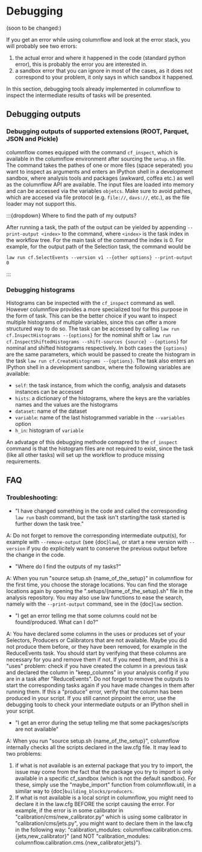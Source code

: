 # Debugging

(soon to be changed:)

If you get an error while using columnflow and look at the error stack, you will probably see two errors:

1) the actual error and where it happened in the code (standard python error), this is probably the error you are interested in.
2) a sandbox error that you can ignore in most of the cases, as it does not correspond to your problem, it only says in which sandbox it happened.

In this section, debugging tools already implemented in columnflow to inspect the intermediate results of tasks will be presented.

## Debugging outputs

### Debugging outputs of supported extensions (ROOT, Parquet, JSON and Pickle)

columnflow comes equipped with the command `cf_inspect`, which is available in the columnflow environment after sourcing the `setup.sh` file.
The command takes the pathes of one or more files (space seperated) you want to inspect as arguments and enters an IPython shell in a development sandbox, where analysis tools and packages (awkward, coffea etc.) as well as the columnflow API are available.
The input files are loaded into memory and can be accessed via the variables `objetcs`.
Make sure to avoid pathes, which are accesed via file protocol (e.g. `file://`, `davs://`, etc.), as the file loader may not support this.

:::{dropdown} Where to find the path of my outputs?

After running a task, the path of the output can be yielded by appending  `--print-output <index>` to the command, where `<index>` is the task index in the workflow tree.
For the main task of the command the index is 0.
For example, for the output path of the Selection task, the command would be

```shell
law run cf.SelectEvents --version v1 --{other options} --print-output 0
```

:::

### Debugging histograms

Histograms can be inspected with the `cf_inspect` command as well.
However columnflow provides a more specialized tool for this purpose in the form of task.
This can be the better choice if you want to inspect multiple histograms of multiple variables, since this can offer a more structured way to do so.
The task can be accessed by calling `law run cf.InspectHistograms --{options}` for the nominal shift or `law run cf.InspectShiftedHistograms --shift-sources {source} --{options}` for nominal and shifted histograms respectively.
In both cases the `{options}` are the same parameters, which would be passed to create the histogram in the task `law run cf.CreateHistograms --{options}`.
The task also enters an IPython shell in a development sandbox, where the following variables are available:

- `self`: the task instance, from which the config, analysis and datasets instances can be accessed
- `hists`: a dictionary of the histograms, where the keys are the variables names and the values are the histograms
- `dataset`: name of the dataset
- `variable`: name of the last histogrammed variable in the `--variables` option
- `h_in`: histogram of `variable`

An advatage of this debugging methode comapred to the `cf_inspect` command is that the histogram files are not required to exist, since the task (like all other tasks) will set up the workflow to produce missing requirements.

## FAQ

### Troubleshooting:

- "I have changed something in the code and called the corresponding `law run` bash command, but the task isn't starting/the task started is further down the task tree."

A: Do not forget to remove the corresponding intermediate output(s), for example with `--remove-output` (see {doc}`law`), or start a new version with `--version` if you do explicitely want to conserve the previous output before the change in the code.

- "Where do I find the outputs of my tasks?"

A: When you run "source setup.sh {name_of_the_setup}" in columnflow for the first time, you choose the storage locations.
You can find the storage locations again by opening the ".setups/{name_of_the_setup}.sh" file in the analysis repository.
You may also use law functions to ease the search, namely with the `--print-output` command, see in the {doc}`law` section.

- "I get an error telling me that some columns could not be found/produced.
What can I do?"

A: You have declared some columns in the uses or produces set of your Selectors, Producers or Calibrators that are not available.
Maybe you did not produce them before, or they have been removed, for example in the ReduceEvents task.
You should start by verifying that these columns are necessary for you and remove them if not.
If you need them, and this is a "uses" problem:
check if you have created the column in a previous task and declared the column in "keep_columns" in your analysis config if you are in a task after "ReduceEvents".
Do not forget to remove the outputs to start the corresponding tasks again if you have made changes in them after running them.
If this a "produce" error, verify that the column has been produced in your script.
If you still cannot pinpoint the error, use the debugging tools to check your intermediate outputs or an IPython shell in your script.

- "I get an error during the setup telling me that some packages/scripts are not available"

A: When you run "source setup.sh {name_of_the_setup}", columnflow internally checks all the scripts declared in the law.cfg file.
It may lead to two problems:

1) if what is not available is an external package that you try to import, the issue may come from the fact that the package you try to import is only available in a specific cf_sandbox (which is not the default sandbox).
For these, simply use the "maybe_import" function from columnflow.util, in a similar way to {doc}`building_blocks/producers`.
2) If what is not available is a local script in columnflow, you might need to declare it in the law.cfg BEFORE the script causing the error.
For example, if the error is in some calibrator in "calibration/cms/new_calibrator.py" which is using some calibrator in "calibration/cms/jets.py", you might want to declare them in the law.cfg in the following way:
"calibration_modules: columnflow.calibration.cms.{jets,new_calibrator}" (and NOT "calibration_modules: columnflow.calibration.cms.{new_calibrator,jets}").
